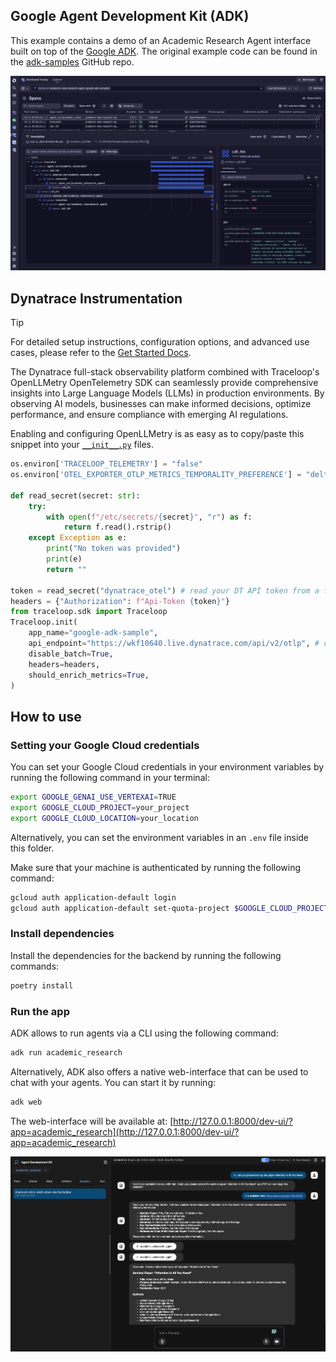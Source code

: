 ## Google Agent Development Kit (ADK)


This example contains a demo of an Academic Research Agent interface built on top of the [Google ADK](https://google.github.io/adk-docs/). The original example code can be found in the [adk-samples](https://github.com/google/adk-samples/tree/main/python/agents/academic-research) GitHub repo.

![Tracing](./dynatrace.png)

## Dynatrace Instrumentation

> [!TIP]
> For detailed setup instructions, configuration options, and advanced use cases, please refer to the [Get Started Docs](https://docs.dynatrace.com/docs/shortlink/ai-ml-get-started).


The Dynatrace full-stack observability platform combined with Traceloop's OpenLLMetry OpenTelemetry SDK can seamlessly provide comprehensive insights into Large Language Models (LLMs) in production environments. By observing AI models, businesses can make informed decisions, optimize performance, and ensure compliance with emerging AI regulations.

Enabling and configuring OpenLLMetry is as easy as to copy/paste this snippet into your [`__init__.py`](./academic_research/__init__.py) files.

```python
os.environ['TRACELOOP_TELEMETRY'] = "false"
os.environ['OTEL_EXPORTER_OTLP_METRICS_TEMPORALITY_PREFERENCE'] = "delta"

def read_secret(secret: str):
    try:
        with open(f"/etc/secrets/{secret}", "r") as f:
            return f.read().rstrip()
    except Exception as e:
        print("No token was provided")
        print(e)
        return ""

token = read_secret("dynatrace_otel") # read your DT API token from a file in /etc/secrets/dynatrace_otel
headers = {"Authorization": f"Api-Token {token}"}
from traceloop.sdk import Traceloop
Traceloop.init(
    app_name="google-adk-sample",
    api_endpoint="https://wkf10640.live.dynatrace.com/api/v2/otlp", # configure your DT tenant here
    disable_batch=True,
    headers=headers,
    should_enrich_metrics=True,
)
```


## How to use

### Setting your Google Cloud credentials

You can set your Google Cloud credentials in your environment variables by running the following command in your terminal:

```bash
export GOOGLE_GENAI_USE_VERTEXAI=TRUE
export GOOGLE_CLOUD_PROJECT=your_project
export GOOGLE_CLOUD_LOCATION=your_location
```

Alternatively, you can set the environment variables in an `.env` file inside this folder.

Make sure that your machine is authenticated by running the following command: 

```bash
gcloud auth application-default login
gcloud auth application-default set-quota-project $GOOGLE_CLOUD_PROJECT
```

### Install dependencies

Install the dependencies for the backend by running the following commands:

```bash
poetry install
```

### Run the app

ADK allows to run agents via a CLI using the following command:

```bash
adk run academic_research
```

Alternatively, ADK also offers a native web-interface that can be used to chat with your agents. You can start it by running:

```bash
adk web
```

The web-interface will be available at: [http://127.0.0.1:8000/dev-ui/?app=academic_research](http://127.0.0.1:8000/dev-ui/?app=academic_research)


![Demo Screenshot](screenshot.png)